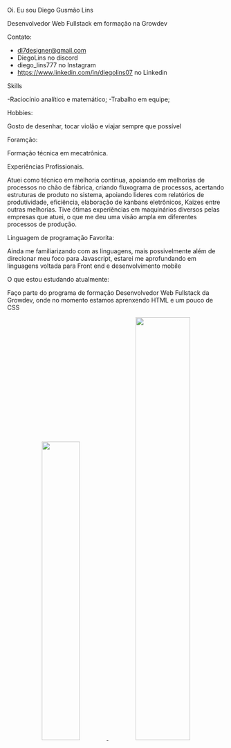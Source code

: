 Oi. Eu sou Diego Gusmão Lins

Desenvolvedor Web Fullstack em formação na Growdev

Contato:

- dl7designer@gmail.com
- DiegoLins no discord
- diego_lins777 no Instagram
- https://www.linkedin.com/in/diegolins07 no Linkedin

Skills

-Raciocínio analítico e matemático;
-Trabalho em equipe;

Hobbies:

Gosto de desenhar, tocar violão e viajar sempre que possível

Foramção:

Formação técnica em mecatrônica.

Experiências Profissionais.

Atuei como técnico em melhoria contínua, apoiando em melhorias de processos
no chão de fábrica, criando fluxograma de processos, acertando estruturas de produto no sistema, apoiando lideres com
relatórios de produtividade, eficiência, elaboração de kanbans eletrônicos, Kaizes entre outras melhorias.
Tive ótimas experiências em maquinários diversos pelas empresas que atuei, o que me deu uma visão ampla em diferentes processos de produção.

Linguagem de programação Favorita:

Ainda me familiarizando com as linguagens, mais possivelmente além de direcionar meu foco para Javascript, estarei me aprofundando em
linguagens voltada para Front end e desenvolvimento mobile

O que estou estudando atualmente:

Faço parte do programa de formação Desenvolvedor Web Fullstack da Growdev, onde no momento estamos aprenxendo HTML e um pouco de CSS


<div align="center">
  <a href="https://github.com/DiegoGLins">
  <img width="42%" src="https://github-readme-stats.vercel.app/api?username=DiegoGLins&show_icons=true&theme=dracula&include_all_commits=true&count_private=true"/>
  <img width="50%" src="https://github-readme-stats.vercel.app/api/top-langs/?username=DiegoGLins&layout=compact&langs_count=7&theme=dracula"/>
</div>
